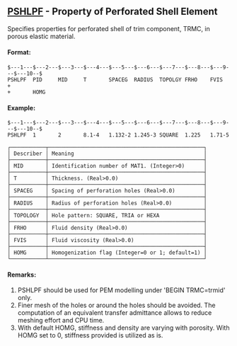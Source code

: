 ## [PSHLPF](https://help.hexagonmi.com/bundle/MSC_Nastran_2022.4/page/Nastran_Combined_Book/qrg/bulkp/TOC.PSHLPF.xhtml) - Property of Perforated Shell Element

Specifies properties for perforated shell of trim component, TRMC, in porous elastic material.

#### Format:

```nastran
$---1---$---2---$---3---$---4---$---5---$---6---$---7---$---8---$---9---$---10--$
PSHLPF  PID     MID     T       SPACEG  RADIUS  TOPOLGY FRHO    FVIS    +       
+       HOMG                                                                    
```

#### Example:

```nastran
$---1---$---2---$---3---$---4---$---5---$---6---$---7---$---8---$---9---$---10--$
PSHLPF  1       2       8.1-4   1.132-2 1.245-3 SQUARE  1.225   1.71-5          
```

```text
┌───────────┬─────────────────────────────────────────────────┐
│ Describer │ Meaning                                         │
├───────────┼─────────────────────────────────────────────────┤
│ MID       │ Identification number of MAT1. (Integer>0)      │
├───────────┼─────────────────────────────────────────────────┤
│ T         │ Thickness. (Real>0.0)                           │
├───────────┼─────────────────────────────────────────────────┤
│ SPACEG    │ Spacing of perforation holes (Real>0.0)         │
├───────────┼─────────────────────────────────────────────────┤
│ RADIUS    │ Radius of perforation holes (Real>0.0)          │
├───────────┼─────────────────────────────────────────────────┤
│ TOPOLOGY  │ Hole pattern: SQUARE, TRIA or HEXA              │
├───────────┼─────────────────────────────────────────────────┤
│ FRHO      │ Fluid density (Real>0.0)                        │
├───────────┼─────────────────────────────────────────────────┤
│ FVIS      │ Fluid viscosity (Real>0.0)                      │
├───────────┼─────────────────────────────────────────────────┤
│ HOMG      │ Homogenization flag (Integer=0 or 1; default=1) │
└───────────┴─────────────────────────────────────────────────┘
```

#### Remarks:

1. PSHLPF should be used for PEM modelling under 'BEGIN TRMC=trmid' only.
2. Finer mesh of the holes or around the holes should be avoided. The computation of an equivalent transfer admittance allows to reduce meshing effort and CPU time.
3. With default HOMG, stiffness and density are varying with porosity. With HOMG set to 0, stiffness provided is utilized as is.
